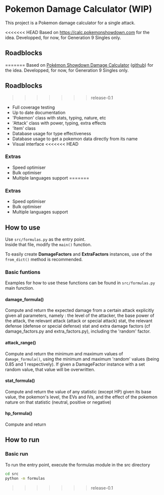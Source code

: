 # Pokemon Damage Calculator (WIP)

This project is a Pokemon damage calculator for a single attack.

<<<<<<< HEAD
Based on https://calc.pokemonshowdown.com for the idea. Developped, for now, for Generation 9 Singles only.

## Roadblocks
=======
Based on [Pokémon Showdown Damage Calculator](https://calc.pokemonshowdown.com) ([github](https://github.com/smogon/damage-calc)) for the idea. Developped, for now, for Generation 9 Singles only.

## Roadblocks

>>>>>>> release-0.1
- Full coverage testing
- Up to date documentation
- 'Pokemon' class with stats, typing, nature, etc
- 'Attack' class with power, typing, extra effects
- 'Item' class
- Database usage for type effectiveness
- Database usage to get a pokemon data directly from its name
- Visual interface
<<<<<<< HEAD
### Extras
- Speed optimiser
- Bulk optimiser
- Multiple languages support
=======

### Extras

- Speed optimiser
- Bulk optimiser
- Multiple languages support

## How to use

Use `src/formulas.py` as the entry point.  
Inside that file, modify the `main()` function.

To easily create **DamageFactors** and **ExtraFactors** instances, use of the `from_dict()` method is recommended.

### Basic funtions
Examples for how to use these functions can be found in `src/formulas.py` main function.

#### damage_formula()
Compute and return the expected damage from a certain attack explicitly given all parameters, namely : the level of the attacker, the base power of the attack, the relevant attack (attack or special attack) stat, the relevant defense (defense or special defense) stat and extra damage factors (cf damage_factors.py and extra_factors.py), including the 'random' factor.

#### attack_range()
Compute and return the minimum and maximum values of `damage_formula()`, using the minimum and maximum 'random' values (being 0.85 and 1 respectively).
If given a DamageFactor instance with a set random value, that value will be overwritten.

#### stat_formula()
Compute and return the value of any statistic (except HP) given its base value, the pokemon's level, the EVs and IVs, and the effect of the pokemon nature on that statistic (neutral, positive or negative) 

#### hp_formula()
Compute and return 

## How to run

### Basic run

To run the entry point, execute the formulas module in the src directory

```cmd
cd src
python -m formulas
```
>>>>>>> release-0.1
